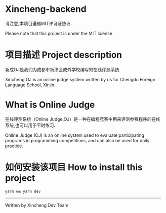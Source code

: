# Xincheng-backend

请注意,本项目遵循MIT许可证协议.

Please note that this project is under the MIT license.

# 项目描述 Project description

新成OJ是我们为成都市新津区成外学校编写的在线评测系统.

Xincheng OJ is an online judge system written by us for Chengdu Foreign Language School, Xinjin.

# What is Online Judge

在线评测系统（Online Judge,OJ）是一种在编程竞赛中用来评测参赛程序的在线系统,也可以用于平时练习.

Online Judge (OJ) is an online system used to evaluate participating programs in programming competitions, and can also be used for daily practice.

# 如何安装该项目 How to install this project

`yarn && yarn dev`

---

Written by Xincheng Dev Team